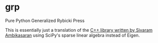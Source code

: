 # grp
Pure Python Generalized Rybicki Press

This is essentially just a translation of the [C++ library written by Sivaram Ambikasaran](https://github.com/sivaramambikasaran/ESS) using SciPy's sparse linear algebra instead of Eigen.
